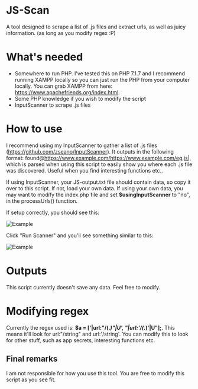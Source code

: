 # JS-Scan
A tool designed to scrape a list of .js files and extract urls, as well as juicy information. (as long as you modify regex :P)

# What's needed
- Somewhere to run PHP. I've tested this on PHP 7.1.7 and I recommend running XAMPP locally so you can just run the PHP from your computer locally. You can grab XAMPP from here: https://www.apachefriends.org/index.html. 
- Some PHP knowledge if you wish to modify the script
- InputScanner to scrape .js files

# How to use
I recommend using my InputScanner to gather a list of .js files (https://github.com/zseano/InputScanner). It outputs in the following format: found@https://www.example.com/https://www.example.com/eg.js|, which is parsed when using this script to easily show you where each .js file was discovered. Useful when you find interesting functions etc..

If using InputScanner, your JS-output.txt file should contain data, so copy it over to this script. If not, load your own data. If using your own data, you may want to modify the index.php file and set **$usingInputScanner** to "no", in the processUrls() function.

If setup correctly, you should see this:

![Example](https://i.imgur.com/zbp0azF.png "JS-scan")

Click "Run Scanner" and you'll see something similar to this:

![Example](https://i.imgur.com/3QZKGgR.png "JS-scan")

# Outputs
This script currently doesn't save any data. Feel free to modify.

# Modifying regex
Currently the regex used is: **$a = ['|url:"/(.*)"|U', "|url:'/(.*)'|U"];**. This means it'll look for url:"/string" and url:'/string'. You can modify this to look for other stuff, such as app secrets, interesting functions etc.

## Final remarks
I am not responsible for how you use this tool. You are free to modify this script as you see fit.


